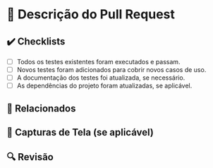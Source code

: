 # 📝 Descrição do Pull Request

<!-- Descreva as alterações feitas no código de automação de testes. Inclua detalhes sobre o que foi implementado, corrigido ou alterado. -->

## ✔️ Checklists

- [ ] Todos os testes existentes foram executados e passam.
- [ ] Novos testes foram adicionados para cobrir novos casos de uso.
- [ ] A documentação dos testes foi atualizada, se necessário.
- [ ] As dependências do projeto foram atualizadas, se aplicável.

## 🔗 Relacionados

<!-- Se este PR estiver relacionado a um caso, referencie aqui. Ex: Caso #12345 -->

## 📸 Capturas de Tela (se aplicável)

<!-- Se este PR inclui alterações que afetam a interface do usuário, adicione capturas de tela para referência. -->

## 🔍 Revisão

<!-- Adicione aqui qualquer informação adicional que o revisor deva saber. -->
